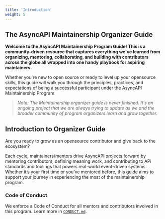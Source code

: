 ```yaml
---
title: 'Introduction'
weight: 5
---
```


## The AsyncAPI Maintainership Organizer Guide

**Welcome to the AsyncAPI Maintainership Program Guide! This is a community-driven resource that captures everything we've learned from organizing, mentoring, collaborating, and building with contributors across the globe all wrapped into one handy playbook for aspiring maintainers.**

Whether you're new to open source or ready to level up your opensource skills, this guide will walk you through the principles, practices, and expectations of being a successful participant under the AsyncAPI Maintainership Program.

> _Note: The Maintainership organizer guide is never finished. It's an ongoing project that we are always trying to update as we and the broader community of program organizers learn and grow together._

## Introduction to Organizer Guide

Are you ready to grow as an opensource contributor and give back to the ecosystem?

Each cycle, maintainers/mentors drive AsyncAPI projects forward by mentoring contributors, defining meaning work, and contributing to API standards and toolings that powers real-world event-driven systems. Whether it’s your first time or you’ve mentored before, this guide aims to support your journey in experiencing the most of the maintainership program.

### Code of Conduct

We enforce a Code of Conduct for all mentors and contributors involved in this program. Learn more in [`CONDUCT.md`](https://github.com/asyncapi/.github/blob/master/CODE_OF_CONDUCT.md).